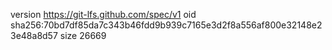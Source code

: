 version https://git-lfs.github.com/spec/v1
oid sha256:70bd7df85da7c343b46fdd9b939c7165e3d2f8a556af800e32148e23e48a8d57
size 26669
